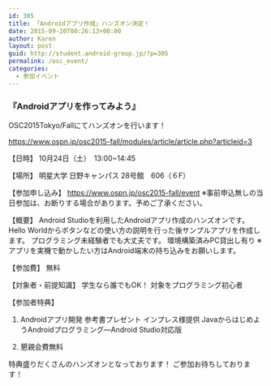 ```yaml
---
id: 305
title: 「Androidアプリ作成」ハンズオン決定！
date: 2015-09-20T00:26:13+00:00
author: Karen
layout: post
guid: http://student.android-group.jp/?p=305
permalink: /osc_event/
categories:
  - 参加イベント
---
```

<h3>
『Androidアプリを作ってみよう』</h3>
OSC2015Tokyo/Fallにてハンズオンを行います！

https://www.ospn.jp/osc2015-fall/modules/article/article.php?articleid=3

【日時】
10月24日（土）　13:00~14:45

【場所】
明星大学 日野キャンパス 28号館　606（６F）

【参加申し込み】
https://www.ospn.jp/osc2015-fall/event
※事前申込無しの当日参加は、お断りする場合があります。予めご了承ください。

【概要】
Android Studioを利用したAndroidアプリ作成のハンズオンです。
Hello Worldからボタンなどの使い方の説明を行った後サンプルアプリを作成します。
プログラミング未経験者でも大丈夫です。
環境構築済みPC貸出し有り
※アプリを実機で動かしたい方はAndroid端末の持ち込みをお願いします。

【参加費】
無料

【対象者・前提知識】
学生なら誰でもOK！ 対象をプログラミング初心者

【参加者特典】
1. Androidアプリ開発 参考書プレゼント
インプレス様提供
JavaからはじめようAndroidプログラミング―Android Studio対応版

2. 懇親会費無料

特典盛りだくさんのハンズオンとなっております！
ご参加お待ちしております！